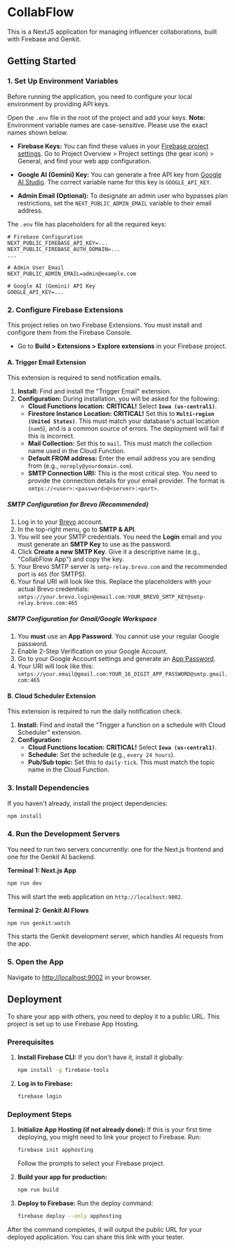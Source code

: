 # CollabFlow

This is a NextJS application for managing influencer collaborations, built with Firebase and Genkit.

## Getting Started

### 1. Set Up Environment Variables

Before running the application, you need to configure your local environment by providing API keys.

Open the `.env` file in the root of the project and add your keys. **Note:** Environment variable names are case-sensitive. Please use the exact names shown below.

*   **Firebase Keys:** You can find these values in your [Firebase project settings](https://console.firebase.google.com/). Go to Project Overview > Project settings (the gear icon) > General, and find your web app configuration.

*   **Google AI (Gemini) Key:** You can generate a free API key from [Google AI Studio](https://aistudio.google.com/app/apikey). The correct variable name for this key is `GOOGLE_API_KEY`.

*   **Admin Email (Optional):** To designate an admin user who bypasses plan restrictions, set the `NEXT_PUBLIC_ADMIN_EMAIL` variable to their email address.

The `.env` file has placeholders for all the required keys:
```
# Firebase Configuration
NEXT_PUBLIC_FIREBASE_API_KEY=...
NEXT_PUBLIC_FIREBASE_AUTH_DOMAIN=...
...

# Admin User Email
NEXT_PUBLIC_ADMIN_EMAIL=admin@example.com

# Google AI (Gemini) API Key
GOOGLE_API_KEY=...
```

### 2. Configure Firebase Extensions

This project relies on two Firebase Extensions. You must install and configure them from the Firebase Console.

*   Go to **Build > Extensions > Explore extensions** in your Firebase project.

#### A. Trigger Email Extension

This extension is required to send notification emails.

1.  **Install:** Find and install the "Trigger Email" extension.
2.  **Configuration:** During installation, you will be asked for the following:
    *   **Cloud Functions location:** **CRITICAL!** Select **`Iowa (us-central1)`**.
    *   **Firestore Instance Location:** **CRITICAL!** Set this to **`Multi-region (United States)`**. This must match your database's actual location (`nam5`), and is a common source of errors. The deployment will fail if this is incorrect.
    *   **Mail Collection:** Set this to `mail`. This must match the collection name used in the Cloud Function.
    *   **Default FROM address:** Enter the email address you are sending from (e.g., `noreply@yourdomain.com`).
    *   **SMTP Connection URI:** This is the most critical step. You need to provide the connection details for your email provider. The format is `smtps://<user>:<password>@<server>:<port>`.

##### SMTP Configuration for Brevo (Recommended)

1.  Log in to your [Brevo](https://www.brevo.com/) account.
2.  In the top-right menu, go to **SMTP & API**.
3.  You will see your SMTP credentials. You need the **Login** email and you must generate an **SMTP Key** to use as the password.
4.  Click **Create a new SMTP Key**. Give it a descriptive name (e.g., "CollabFlow App") and copy the key.
5.  Your Brevo SMTP server is `smtp-relay.brevo.com` and the recommended port is `465` (for SMTPS).
6.  Your final URI will look like this. Replace the placeholders with your actual Brevo credentials:
    `smtps://your.brevo.login@email.com:YOUR_BREVO_SMTP_KEY@smtp-relay.brevo.com:465`

##### SMTP Configuration for Gmail/Google Workspace

1.  You **must** use an **App Password**. You cannot use your regular Google password.
2.  Enable 2-Step Verification on your Google Account.
3.  Go to your Google Account settings and generate an [App Password](https://myaccount.google.com/apppasswords).
4.  Your URI will look like this: `smtps://your.email@gmail.com:YOUR_16_DIGIT_APP_PASSWORD@smtp.gmail.com:465`

#### B. Cloud Scheduler Extension

This extension is required to run the daily notification check.

1.  **Install:** Find and install the "Trigger a function on a schedule with Cloud Scheduler" extension.
2.  **Configuration:**
    *   **Cloud Functions location:** **CRITICAL!** Select **`Iowa (us-central1)`**.
    *   **Schedule:** Set the schedule (e.g., `every 24 hours`).
    *   **Pub/Sub topic:** Set this to `daily-tick`. This must match the topic name in the Cloud Function.


### 3. Install Dependencies
If you haven't already, install the project dependencies:
```bash
npm install
```

### 4. Run the Development Servers
You need to run two servers concurrently: one for the Next.js frontend and one for the Genkit AI backend.

**Terminal 1: Next.js App**
```bash
npm run dev
```
This will start the web application on `http://localhost:9002`.

**Terminal 2: Genkit AI Flows**
```bash
npm run genkit:watch
```
This starts the Genkit development server, which handles AI requests from the app.

### 5. Open the App
Navigate to [http://localhost:9002](http://localhost:9002) in your browser.

## Deployment

To share your app with others, you need to deploy it to a public URL. This project is set up to use Firebase App Hosting.

### Prerequisites

1.  **Install Firebase CLI:** If you don't have it, install it globally:
    ```bash
    npm install -g firebase-tools
    ```

2.  **Log in to Firebase:**
    ```bash
    firebase login
    ```

### Deployment Steps

1.  **Initialize App Hosting (if not already done):**
    If this is your first time deploying, you might need to link your project to Firebase. Run:
    ```bash
    firebase init apphosting
    ```
    Follow the prompts to select your Firebase project.

2.  **Build your app for production:**
    ```bash
    npm run build
    ```

3.  **Deploy to Firebase:**
    Run the deploy command:
    ```bash
    firebase deploy --only apphosting
    ```

After the command completes, it will output the public URL for your deployed application. You can share this link with your tester.
